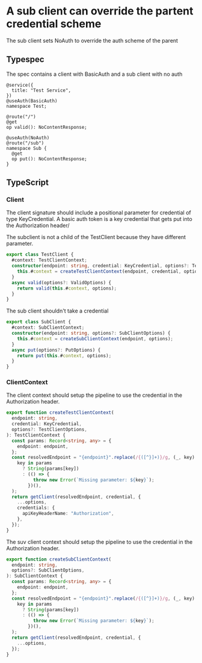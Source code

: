 # A sub client can override the partent credential scheme

The sub client sets NoAuth to override the auth scheme of the parent

## Typespec

The spec contains a client with BasicAuth and a sub client with no auth

```tsp
@service({
  title: "Test Service",
})
@useAuth(BasicAuth)
namespace Test;

@route("/")
@get
op valid(): NoContentResponse;

@useAuth(NoAuth)
@route("/sub")
namespace Sub {
  @get
  op put(): NoContentResponse;
}
```

## TypeScript

### Client

The client signature should include a positional parameter for credential of type KeyCredential. A basic auth token is a key credential that gets put into the Authorization header/

The subclient is not a child of the TestClient because they have different parameter.

```ts src/testClient.ts class TestClient
export class TestClient {
  #context: TestClientContext;
  constructor(endpoint: string, credential: KeyCredential, options?: TestClientOptions) {
    this.#context = createTestClientContext(endpoint, credential, options);
  }
  async valid(options?: ValidOptions) {
    return valid(this.#context, options);
  }
}
```

The sub client shouldn't take a credential

```ts src/testClient.ts class SubClient
export class SubClient {
  #context: SubClientContext;
  constructor(endpoint: string, options?: SubClientOptions) {
    this.#context = createSubClientContext(endpoint, options);
  }
  async put(options?: PutOptions) {
    return put(this.#context, options);
  }
}
```

### ClientContext

The client context should setup the pipeline to use the credential in the Authorization header.

```ts src/api/testClientContext.ts function createTestClientContext
export function createTestClientContext(
  endpoint: string,
  credential: KeyCredential,
  options?: TestClientOptions,
): TestClientContext {
  const params: Record<string, any> = {
    endpoint: endpoint,
  };
  const resolvedEndpoint = "{endpoint}".replace(/{([^}]+)}/g, (_, key) =>
    key in params
      ? String(params[key])
      : (() => {
          throw new Error(`Missing parameter: ${key}`);
        })(),
  );
  return getClient(resolvedEndpoint, credential, {
    ...options,
    credentials: {
      apiKeyHeaderName: "Authorization",
    },
  });
}
```

The suv client context should setup the pipeline to use the credential in the Authorization header.

```ts src/api/subClient/subClientContext.ts function createSubClientContext
export function createSubClientContext(
  endpoint: string,
  options?: SubClientOptions,
): SubClientContext {
  const params: Record<string, any> = {
    endpoint: endpoint,
  };
  const resolvedEndpoint = "{endpoint}".replace(/{([^}]+)}/g, (_, key) =>
    key in params
      ? String(params[key])
      : (() => {
          throw new Error(`Missing parameter: ${key}`);
        })(),
  );
  return getClient(resolvedEndpoint, credential, {
    ...options,
  });
}
```
